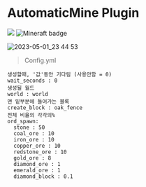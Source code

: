 # AutomaticMine Plugin
<a href="https://hits.seeyoufarm.com"><img src="https://hits.seeyoufarm.com/api/count/incr/badge.svg?url=https%3A%2F%2Fgithub.com%2F918ab%2520%2F%2520AutomaticMine&count_bg=%2379C83D&title_bg=%23555555&icon=github.svg&icon_color=%23E7E7E7&title=Github&edge_flat=false"/></a>  ![Mineraft badge](https://img.shields.io/badge/Minecraft_Test_Version-1.18.2%2B-green)

![2023-05-01_23 44 53](https://user-images.githubusercontent.com/107310740/235470529-0924bc73-e7ef-4066-bbb7-dff5616f5759.png)

>Config.yml
```
생성할때, '값'동안 기다림 (사용안함 = 0)
wait_seconds : 0
생성될 월드
world : world
맨 밑부분에 들어가는 블록
create_block : oak_fence
전체 비율의 각각의%
ord_spawn:
  stone : 50
  coal_ore : 10
  iron_ore : 10
  copper_ore : 10
  redstone_ore : 10
  gold_ore : 8
  diamond_ore : 1
  emerald_ore : 1
  diamond_block : 0.1
```
